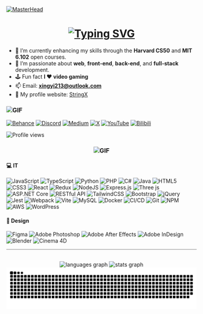 [![MasterHead](https://mir-s3-cdn-cf.behance.net/project_modules/fs/579fe1183178475.653aa8931b193.gif)](https://mikalasa.github.io/ProfileWeb/)

<h1 align="center">
  <a href="https://git.io/typing-svg">
    <img src="https://readme-typing-svg.demolab.com?font=Roboto&weight=1000&size=24&pause=1000&color=000000&width=240&lines=Hi+%F0%9F%91%8B%2C+I'm+Xingyi" alt="Typing SVG" />
  </a>
</h1>



- 🔭 I’m currently enhancing my skills through the **Harvard CS50** and **MIT 6.102** open courses.
- 🌱 I’m passionate about **web**, **front-end**, **back-end**, and **full-stack** development.
- 🕹️ Fun fact **I ❤️ video gaming**
- 📫 Email: **xingyi213@outlook.com**
- 📄 My profile website: [StringX](https://mikalasa.github.io/ProfileWeb/)




<h3 align="left">
  <img src="https://media0.giphy.com/media/v1.Y2lkPTc5MGI3NjExdW1sdmY5bmdxbWt1NmFyYWlmNW8zZXVqYnJmbWkzZnU2M2pyejNzdCZlcD12MV9pbnRlcm5hbF9naWZfYnlfaWQmY3Q9cw/fV8KLSSAXharZpHR0a/giphy.webp" alt="GIF" height="100" />
</h3>

[![Behance](https://img.shields.io/badge/Behance-1769ff?logo=behance&logoColor=white)](https://behance.net/sa) 
[![Discord](https://img.shields.io/badge/Discord-%237289DA.svg?logo=discord&logoColor=white)](https://discord.gg/1212321) 
[![Medium](https://img.shields.io/badge/Medium-12100E?logo=medium&logoColor=white)](https://medium.com/@123345) 
[![X](https://img.shields.io/badge/X-black.svg?logo=X&logoColor=white)](https://x.com/asdsad) 
[![YouTube](https://img.shields.io/badge/YouTube-%23FF0000.svg?logo=YouTube&logoColor=white)](https://youtube.com/@1237554) 
[![Bilibili](https://img.shields.io/badge/Bilibili-00A1D6?logo=bilibili&logoColor=white)](https://space.bilibili.com/123456)


<p align="left">
    <img src="https://komarev.com/ghpvc/?username=mikalasa&label=Profile%20views&color=0e75b6&style=flat" alt="Profile views" />
</p>





<h3 align="center">
  <img src="https://media0.giphy.com/media/v1.Y2lkPTc5MGI3NjExamwwNHZkY2UxcXNibDczZzFxdjFwZTNtN3J2aGdqbm9rOGFvdGtjayZlcD12MV9pbnRlcm5hbF9naWZfYnlfaWQmY3Q9Zw/g06HKnMmtK1aXurndU/giphy.webp" alt="GIF" height="100" />
</h3>

#### 💻 IT
![JavaScript](https://img.shields.io/badge/javascript-%23323330.svg?style=for-the-badge&logo=javascript&logoColor=%23F7DF1E) 
![TypeScript](https://img.shields.io/badge/typescript-%23007ACC.svg?style=for-the-badge&logo=typescript&logoColor=white) 
![Python](https://img.shields.io/badge/python-3670A0?style=for-the-badge&logo=python&logoColor=ffdd54) 
![PHP](https://img.shields.io/badge/php-%23777BB4.svg?style=for-the-badge&logo=php&logoColor=white) 
![C#](https://img.shields.io/badge/C%23-%23239120.svg?style=for-the-badge&logo=csharp&logoColor=white)
![Java](https://img.shields.io/badge/java-%23ED8B00.svg?style=for-the-badge&logo=openjdk&logoColor=white) 
![HTML5](https://img.shields.io/badge/html5-%23E34F26.svg?style=for-the-badge&logo=html5&logoColor=white) 
![CSS3](https://img.shields.io/badge/css3-%231572B6.svg?style=for-the-badge&logo=css3&logoColor=white) 
![React](https://img.shields.io/badge/react-%2320232a.svg?style=for-the-badge&logo=react&logoColor=%2361DAFB) 
![Redux](https://img.shields.io/badge/redux-%23593d88.svg?style=for-the-badge&logo=redux&logoColor=white)
![NodeJS](https://img.shields.io/badge/node.js-6DA55F?style=for-the-badge&logo=node.js&logoColor=white) 
![Express.js](https://img.shields.io/badge/express.js-%23404d59.svg?style=for-the-badge&logo=express&logoColor=%2361DAFB)
![Three js](https://img.shields.io/badge/threejs-black?style=for-the-badge&logo=three.js&logoColor=white) 
![ASP.NET Core](https://img.shields.io/badge/ASP.NET%20Core-512BD4?style=for-the-badge&logo=dotnet&logoColor=white) 
![RESTful API](https://img.shields.io/badge/RESTful%20API-02569B?style=for-the-badge&logo=rest&logoColor=white) 
![TailwindCSS](https://img.shields.io/badge/tailwindcss-%2338B2AC.svg?style=for-the-badge&logo=tailwind-css&logoColor=white) 
![Bootstrap](https://img.shields.io/badge/bootstrap-%238511FA.svg?style=for-the-badge&logo=bootstrap&logoColor=white) 
![jQuery](https://img.shields.io/badge/jquery-%230769AD.svg?style=for-the-badge&logo=jquery&logoColor=white) 
![Jest](https://img.shields.io/badge/Jest-C21325?style=for-the-badge&logo=jest&logoColor=white) 
![Webpack](https://img.shields.io/badge/webpack-%238DD6F9.svg?style=for-the-badge&logo=webpack&logoColor=black) 
![Vite](https://img.shields.io/badge/Vite-%23646CFF.svg?style=for-the-badge&logo=vite&logoColor=white) 
![MySQL](https://img.shields.io/badge/mysql-4479A1.svg?style=for-the-badge&logo=mysql&logoColor=white) 
![Docker](https://img.shields.io/badge/docker-%230db7ed.svg?style=for-the-badge&logo=docker&logoColor=white) 
![CI/CD](https://img.shields.io/badge/CI%2FCD-%230071C5.svg?style=for-the-badge&logo=ci%2Fcd&logoColor=white) 
![Git](https://img.shields.io/badge/git-%23F05033.svg?style=for-the-badge&logo=git&logoColor=white) 
![NPM](https://img.shields.io/badge/NPM-%23CB3837.svg?style=for-the-badge&logo=npm&logoColor=white) 
![AWS](https://img.shields.io/badge/AWS-%23FF9900.svg?style=for-the-badge&logo=amazon-aws&logoColor=white)
![WordPress](https://img.shields.io/badge/WordPress-%23117AC9.svg?style=for-the-badge&logo=WordPress&logoColor=white) 

#### 🎨 Design
![Figma](https://img.shields.io/badge/figma-%23F24E1E.svg?style=for-the-badge&logo=figma&logoColor=white) 
![Adobe Photoshop](https://img.shields.io/badge/adobe%20photoshop-%2331A8FF.svg?style=for-the-badge&logo=adobe%20photoshop&logoColor=white) 
![Adobe After Effects](https://img.shields.io/badge/Adobe%20After%20Effects-9999FF.svg?style=for-the-badge&logo=Adobe%20After%20Effects&logoColor=white) 
![Adobe InDesign](https://img.shields.io/badge/Adobe%20InDesign-49021F?style=for-the-badge&logo=adobeindesign&logoColor=FF3366) 
![Blender](https://img.shields.io/badge/blender-%23F5792A.svg?style=for-the-badge&logo=blender&logoColor=white)
![Cinema 4D](https://img.shields.io/badge/Cinema%204D-011A6A?style=for-the-badge&logo=cinema4d&logoColor=white)



<hr style="height:1px; border-width:0; color:gray; background-color:gray">


</br>
<div align="center">
  <img src="https://github-readme-stats.vercel.app/api/top-langs?username=mikalasa&locale=en&hide_title=false&layout=compact&card_width=320&langs_count=6&theme=dark&hide_border=false&order=2" height="160" alt="languages graph"  />
  <img src="https://github-readme-stats.vercel.app/api?username=mikalasa&hide_title=false&hide_rank=false&show_icons=true&include_all_commits=true&count_private=false&disable_animations=false&theme=dark&locale=en&hide_border=false&order=1" height="160" alt="stats graph"  />
</div>

<img src="https://raw.githubusercontent.com/mikalasa/snk/output/github-contribution-grid-snake.svg" alt="Snake animation" />




